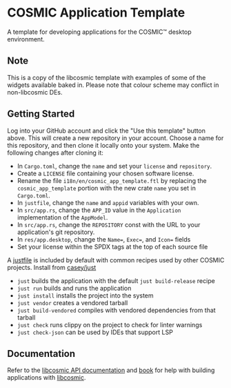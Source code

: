 # COSMIC Application Template

A template for developing applications for the COSMIC™ desktop environment.

## Note
This is a copy of the libcosmic template with examples of some of the widgets available baked in. Please note that colour scheme may conflict in non-libcosmic DEs.

## Getting Started

Log into your GitHub account and click the "Use this template" button above. This will create a new repository in your account. Choose a name for this repository, and then clone it locally onto your system. Make the following changes after cloning it:

- In `Cargo.toml`, change the `name` and set your `license` and `repository`.
- Create a `LICENSE` file containing your chosen software license.
- Rename the file `i18n/en/cosmic_app_template.ftl` by replacing the `cosmic_app_template` portion with the new crate `name` you set in `Cargo.toml`.
- In `justfile`, change the `name` and `appid` variables with your own.
- In `src/app.rs`, change the `APP_ID` value in the `Application` implementation of the `AppModel`.
- In `src/app.rs`, change the `REPOSITORY` const with the URL to your application's git repository.
- In `res/app.desktop`, change the `Name=`, `Exec=`, and `Icon=` fields
- Set your license within the SPDX tags at the top of each source file

A [justfile](./justfile) is included by default with common recipes used by other COSMIC projects. Install from [casey/just][just]

- `just` builds the application with the default `just build-release` recipe
- `just run` builds and runs the application
- `just install` installs the project into the system
- `just vendor` creates a vendored tarball
- `just build-vendored` compiles with vendored dependencies from that tarball
- `just check` runs clippy on the project to check for linter warnings
- `just check-json` can be used by IDEs that support LSP

## Documentation

Refer to the [libcosmic API documentation][api-docs] and [book][book] for help with building applications with [libcosmic][libcosmic].

[api-docs]: https://pop-os.github.io/libcosmic/cosmic/
[book]: https://pop-os.github.io/libcosmic-book/
[libcosmic]: https://github.com/pop-os/libcosmic/
[just]: https://github.com/casey/just
